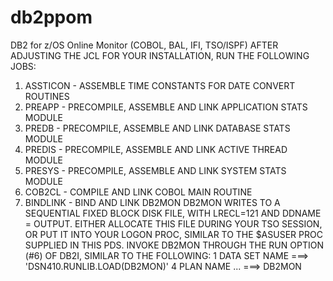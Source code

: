 # db2ppom
DB2 for z/OS Online Monitor (COBOL, BAL, IFI, TSO/ISPF)
AFTER ADJUSTING THE JCL FOR YOUR INSTALLATION, RUN THE FOLLOWING JOBS:
1) ASSTICON - ASSEMBLE TIME CONSTANTS FOR DATE CONVERT ROUTINES
2) PREAPP - PRECOMPILE, ASSEMBLE AND LINK APPLICATION STATS MODULE
3) PREDB - PRECOMPILE, ASSEMBLE AND LINK DATABASE STATS MODULE
4) PREDIS - PRECOMPILE, ASSEMBLE AND LINK ACTIVE THREAD MODULE
5) PRESYS - PRECOMPILE, ASSEMBLE AND LINK SYSTEM STATS MODULE
6) COB2CL - COMPILE AND LINK COBOL MAIN ROUTINE
7) BINDLINK - BIND AND LINK DB2MON
DB2MON WRITES TO A SEQUENTIAL FIXED BLOCK DISK FILE, WITH LRECL=121 AND
DDNAME = OUTPUT. EITHER ALLOCATE THIS FILE DURING YOUR TSO SESSION, OR
PUT IT INTO YOUR LOGON PROC, SIMILAR TO THE $ASUSER PROC SUPPLIED IN
THIS PDS.
INVOKE DB2MON THROUGH THE RUN OPTION (#6) OF DB2I, SIMILAR TO THE
FOLLOWING:
1 DATA SET NAME ===> 'DSN410.RUNLIB.LOAD(DB2MON)'
4 PLAN NAME ... ===> DB2MON
